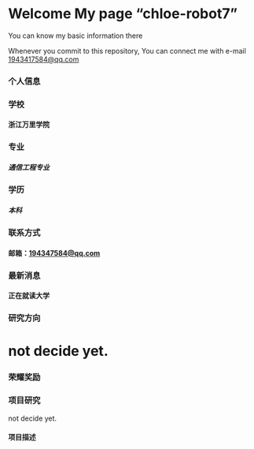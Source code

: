 # Welcome My page “chloe-robot7”

You can know my basic information there

Whenever you commit to this repository, You can connect me with e-mail 1943417584@qq.com

### 个人信息

### 学校
#### 浙江万里学院
### 专业
#####  通信工程专业
### 学历
##### 本科
### 联系方式
#### 邮箱：194347584@qq.com


### 最新消息
#### 正在就读大学

### 研究方向
# not decide yet.
### 荣耀奖励

### 项目研究
not decide yet.
#### 项目描述
###  


